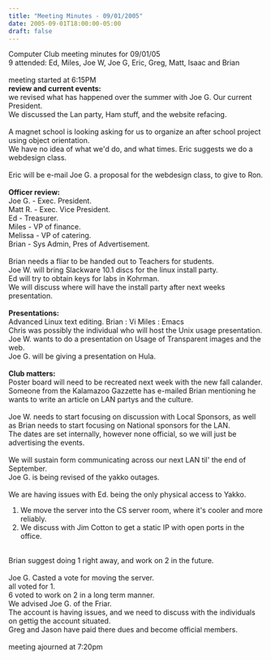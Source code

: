 ```yaml
---
title: "Meeting Minutes - 09/01/2005"
date: 2005-09-01T18:00:00-05:00
draft: false
---
```


Computer Club meeting minutes for 09/01/05<br>
   9 attended: Ed, Miles, Joe W, Joe G, Eric, Greg, Matt, Isaac and Brian<br>
<br>
meeting started at 6:15PM<br>
<b>review and current events:</b><br>
we revised what has happened over the summer with Joe G. Our current President.<br>
We discussed the Lan party, Ham stuff, and the website refacing.<br>
<br>
A magnet school is looking asking for us to organize an after school project using object orientation.<br>
We have no idea of what we'd do, and what times.  Eric suggests we do a webdesign class.<br>
<br>
Eric will be e-mail Joe G. a proposal for the webdesign class, to give to Ron.<br>
<br>
<b>Officer review:</b><br>
Joe G. - Exec. President.<br>
Matt R. - Exec. Vice President.<br>
Ed - Treasurer.<br>
Miles - VP of finance.<br>
Melissa - VP of catering.<br>
Brian - Sys Admin, Pres of Advertisement.<br>
<br>
Brian needs a fliar to be handed out to Teachers for students.<br>
Joe W. will bring Slackware 10.1 discs for the linux install party.<br>
Ed will try to obtain keys for labs in Kohrman.<br>
We will discuss where will have the install party after next weeks presentation.<br>
<br>
<b>Presentations:</b><br>
Advanced Linux text editing. Brian : Vi Miles : Emacs<br>
Chris was possibly the individual who will host the Unix usage presentation.<br>
Joe W. wants to do a presentation on Usage of Transparent images and the web.<br>
Joe G. will be giving a presentation on Hula.<br>
<br>
<b>Club matters:</b><br>
Poster board will need to be recreated next week with the new fall calander.<br>
Someone from the Kalamazoo Gazzette has e-mailed Brian mentioning he wants to write an article on
LAN partys and the culture.<br>
<br>
Joe W. needs to start focusing on discussion with Local Sponsors, as well as Brian needs to start focusing on National sponsors for the LAN.<br>
The dates are set internally, however none official, so we will just be advertising the events.<br>
<br>
We will sustain form communicating across our next LAN til' the end of September.<br>
Joe G. is being revised of the yakko outages.<br>
<br>
We are having issues with Ed. being the only physical access to Yakko.<br>
1. We move the server into the CS server room, where it's cooler and more reliably.<br>
2. We discuss with Jim Cotton to get a static IP with open ports in the office.<br>
<br>
Brian suggest doing 1 right away, and work on 2 in the future.<br>
<br>
Joe G. Casted a vote for moving the server.<br>
all voted for 1.<br>
6 voted to work on 2 in a long term manner.<br>
We advised Joe G. of the Friar.<br>
The account is having issues, and we need to discuss with the individuals on gettig the account situated.<br>
Greg and Jason have paid there dues and become official members.<br>
<br>
meeting ajourned at 7:20pm<br>
